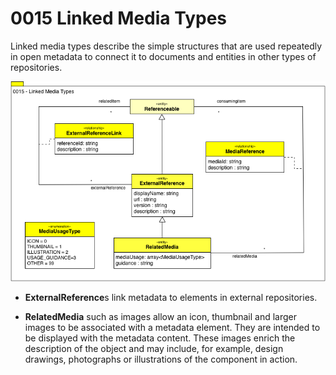 <!-- SPDX-License-Identifier: CC-BY-4.0 -->
<!-- Copyright Contributors to the Egeria project. -->

# 0015 Linked Media Types

Linked media types describe the simple
structures that are used repeatedly in open metadata to connect it to
documents and entities in other types of repositories.

![UML](0015-Linked-Media-Types.png)


* **ExternalReference**s link metadata to elements in external repositories.

* **RelatedMedia** such as images allow an icon,
thumbnail and larger images to be associated with a metadata element. 
They are intended to be displayed with the metadata content.
These images enrich the description of the object and may include,
for example, design drawings, photographs or illustrations of the
component in action.